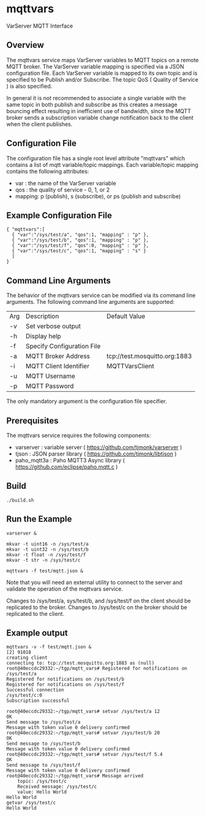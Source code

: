# mqttvars
VarServer MQTT Interface

## Overview

The mqttvars service maps VarServer variables to MQTT topics on a
remote MQTT broker.  The VarServer variable mapping is specified
via a JSON configuration file.  Each VarServer variable is mapped
to its own topic and is specified to be Publish and/or Subscribe.
The topic QoS ( Quality of Service ) is also specified.

In general it is not recommended to associate a single variable
with the same topic in both publish and subscribe as this creates
a message bouncing effect resulting in inefficient use of bandwidth,
since the MQTT broker sends a subscription variable change notification
back to the client when the client publishes.

## Configuration File

The configuration file has a single root level attribute "mqttvars" which
contains a list of mqtt variable/topic mappings.  Each variable/topic mapping
contains the following attributes:

- var : the name of the VarServer variable
- qos : the quality of service - 0, 1, or 2
- mapping: p (publish), s (subscribe), or ps (publish and subscribe)

## Example Configuration File

```
{ "mqttvars":[
  { "var":"/sys/test/a", "qos":1, "mapping" : "p" },
  { "var":"/sys/test/b", "qos":1, "mapping" : "p" },
  { "var":"/sys/test/f", "qos":0, "mapping" : "p" },
  { "var":"/sys/test/c", "qos":1, "mapping" : "s" }
  ]
}

```

## Command Line Arguments

The behavior of the mqttvars service can be modified via its command line
arguments.  The following command line arguments are supported:

| | | |
|---|---|---|
| Arg | Description | Default Value |
| -v | Set verbose output | |
| -h | Display help |  |
| -f | Specify Configuration File |  |
| -a | MQTT Broker Address | tcp://test.mosquitto.org:1883 |
| -i | MQTT Client Identifier | MQTTVarsClient |
| -u | MQTT Username | |
| -p | MQTT Password | |

The only mandatory argument is the configuration file specifier.

## Prerequisites

The mqttvars service requires the following components:

- varserver : variable server ( https://github.com/tjmonk/varserver )
- tjson : JSON parser library ( https://github.com/tjmonk/libtjson )
- paho_mqtt3a : Paho MQTT3 Async library ( https://github.com/eclipse/paho.mqtt.c )

## Build

```
./build.sh
```

## Run the Example

```
varserver &

mkvar -t uint16 -n /sys/test/a
mkvar -t uint32 -n /sys/test/b
mkvar -t float -n /sys/test/f
mkvar -t str -n /sys/test/c

mqttvars -f test/mqtt.json &
```

Note that you will need an external utility to connect to the server and
validate the operation of the mqttvars service.

Changes to /sys/test/a, sys/test/b, and /sys/test/f on the client should be
replicated to the broker.  Changes to /sys/test/c on the broker should be
replicated to the client.

## Example output

```
mqttvars -v -f test/mqtt.json &
[2] 91018
creating client
connecting to: tcp://test.mosquitto.org:1883 as (null)
root@40eccdc29332:~/tgp/mqtt_vars# Registered for notifications on /sys/test/a
Registered for notifications on /sys/test/b
Registered for notifications on /sys/test/f
Successful connection
/sys/test/c:0
Subscription successful

root@40eccdc29332:~/tgp/mqtt_vars# setvar /sys/test/a 12
OK
Send message to /sys/test/a
Message with token value 0 delivery confirmed
root@40eccdc29332:~/tgp/mqtt_vars# setvar /sys/test/b 20
OK
Send message to /sys/test/b
Message with token value 0 delivery confirmed
root@40eccdc29332:~/tgp/mqtt_vars# setvar /sys/test/f 5.4
OK
Send message to /sys/test/f
Message with token value 0 delivery confirmed
root@40eccdc29332:~/tgp/mqtt_vars# Message arrived
    topic: /sys/test/c
    Received message: /sys/test/c
    value: Hello World
Hello World
getvar /sys/test/c
Hello World

```
